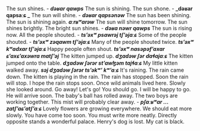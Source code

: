 The sun shines. - **_dəʁar qawps_**
The sun is shining.
The sun shone. - **_dəʁar qapsaːɕ _**
The sun will shine. - **_dəʁar qapsənəw_**
The sun has been shining.
The sun is shining again. **_aːrʁʷarəw_**
The sun will shine tomorrow.
The sun shines brightly.
The bright sun shines. - **_dəʁa nəwr qawps_**
The sun is rising now.
All the people shouted. - **_tsʼəxʷ psawrəj tʃʼəjaːɕ_**
Some of the people shouted. - **_tsʼəxʷ zəqawm tʃʼəjaːɕ_**
Many of the people shouted twice. **_tsʼəxʷ kʷadxar tʃʼəjaːɕ_**
Happy people often shout. **_tsʼəxʷ nasəpəfʼaxar ɕʼaxɕʼaxəwra matʃʼəj_**
The kitten jumped up. **_dʒadəw ʃər daɬajaːɕ_**
The kitten jumped onto the table. **_dʒadəw ʃərər stʼawɮəm tajɬaːɕ_**
My little kitten walked away. **_səj dʒadəw ʃərər tsʼəkʷʼ  kʷʼaːɕ_**
It's raining.
The rain came down.
The kitten is playing in the rain.
The rain has stopped.
Soon the rain will stop.
I hope the rain stops soon.
Once wild animals lived here.
Slowly she looked around.
Go away!
Let's go!
You should go.
I will be happy to go.
He will arrive soon.
The baby's ball has rolled away.
The two boys are working together.
This mist will probably clear away. - **_pʃaːʁʷar ... zatʃʼaɕʼatʃʼaːɕ_**
Lovely flowers are growing everywhere.
We should eat more slowly.
You have come too soon.
You must write more neatly.
Directly opposite stands a wonderful palace.
Henry's dog is lost.
My cat is black.